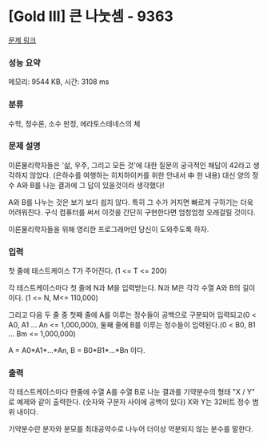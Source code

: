 # [Gold III] 큰 나눗셈 - 9363 

[문제 링크](https://www.acmicpc.net/problem/9363) 

### 성능 요약

메모리: 9544 KB, 시간: 3108 ms

### 분류

수학, 정수론, 소수 판정, 에라토스테네스의 체

### 문제 설명

<p>이론물리학자들은 '삶, 우주, 그리고 모든 것'에 대한 질문의 궁극적인 해답이 42라고 생각하지 않았다. (은하수를 여행하는 히치하이커를 위한 안내서 中 한 내용) 대신 양의 정수 A와 B를 나눈 결과에 그 답이 있을것이라 생각했다!</p>

<p>A와 B를 나누는 것은 보기 보다 쉽지 않다. 특히 그 수가 커지면 빠르게 구하기는 더욱 어려워진다. 구식 컴퓨터를 써서 이것을 간단히 구현한다면 엄청엄청 오래걸릴 것이다.</p>

<p>이론물리학자들을 위해 영리한 프로그래머인 당신이 도와주도록 하자.</p>

### 입력 

 <p>첫 줄에 테스트케이스 T가 주어진다. (1 <= T <= 200)</p>

<p>각 테스트케이스마다 첫 줄에 N과 M을 입력받는다. N과 M은 각각 수열 A와 B의 길이이다. (1 <= N, M<= 110,000)</p>

<p>그리고 다음 두 줄 중 첫째 줄에 A를 이루는 정수들이 공백으로 구분되어 입력되고(0 < A0, A1 … An <= 1,000,000), 둘째 줄에 B를 이루는 정수들이 입력된다.(0 < B0, B1 … Bm <= 1,000,000) </p>

<p>A = A0*A1*...*An, B = B0*B1*...*Bn 이다.</p>

### 출력 

 <p>각 테스트케이스마다 한줄에 수열 A를 수열 B로 나눈 결과를 기약분수의 형태 "X / Y" 로 예제와 같이 출력한다. (숫자와 구분자 사이에 공백이 있다) X와 Y는 32비트 정수 범위 내이다.</p>

<p>기약분수란 분자와 분모를 최대공약수로 나누어 더이상 약분되지 않는 분수를 말한다.</p>

